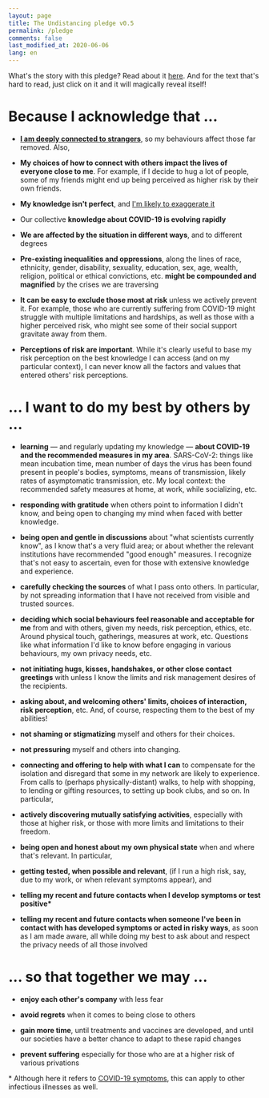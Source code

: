```yaml
---
layout: page
title: The Undistancing pledge v0.5
permalink: /pledge
comments: false
last_modified_at: 2020-06-06
lang: en
---
```


<span class="small mark">What's the story with this pledge? Read about it [here]({{site.baseurl}}/about). And for the text that's hard to read, just click on it and it will magically reveal itself!</span>

# Because I acknowledge that ...


*   [**I am deeply connected to strangers**](https://youtu.be/X0mHf3oSUdU), so my behaviours affect those far removed. Also,

*   **My choices of how to connect with others impact the lives of everyone close to me**. <span class="spoiler">For example, if I decide to hug a lot of people, some of my friends might end up being perceived as higher risk by their own friends.</span>
    
*   **My knowledge isn't perfect**, and [I'm likely to exaggerate it](https://en.wikipedia.org/wiki/Dunning%E2%80%93Kruger_effect)  

*   Our collective **knowledge about COVID-19 is evolving rapidly**

*   **We are affected by the situation in different ways**, and to different degrees

*   **Pre-existing inequalities and oppressions**, along the lines of race, ethnicity, gender, disability, sexuality, education, sex, age, wealth, religion, political or ethical convictions, etc. **might be compounded and magnified** by the crises we are traversing

*   **It can be easy to exclude those most at risk** <span class="spoiler">unless we actively prevent it. For example, those who are currently suffering from COVID-19 might struggle with multiple limitations and hardships, as well as those with a higher perceived risk, who might see some of their social support gravitate away from them.</span>

*   **Perceptions of risk are important**. <span class="spoiler">While it's clearly useful to base my risk perception on the best knowledge I can access (and on my particular context), I can never know all the factors and values that entered others' risk perceptions.</span>
    

# ... I want to do my best by others by ...


*   **learning** — and regularly updating my knowledge — **about COVID-19 and the recommended measures in my area**. <span class="spoiler">SARS-CoV-2: things like mean incubation time, mean number of days the virus has been found present in people's bodies, symptoms, means of transmission, likely rates of asymptomatic transmission, etc. My local context: the recommended safety measures at home, at work, while socializing, etc.</span>

*   **responding with gratitude** when others point to information I didn't know, and being open to changing my mind when faced with better knowledge.

*   **being open and gentle in discussions** <span class="spoiler">about "what scientists currently know", as I know that's a very fluid area; or about whether the relevant institutions have recommended "good enough" measures. I recognize that's not easy to ascertain, even for those with extensive knowledge and experience.</span>

*   **carefully checking the sources** of what I pass onto others. <span class="spoiler">In particular, by not spreading information that I have not received from visible and trusted sources.</span>

*   **deciding which social behaviours feel reasonable and acceptable for me** from and with others, given my needs, risk perception, ethics, etc. <span class="spoiler">Around physical touch, gatherings, measures at work, etc. Questions like what information I'd like to know before engaging in various behaviours, my own privacy needs, etc.</span>

*   **not initiating hugs, kisses, handshakes, or other close contact greetings** with unless I know the limits and risk management desires of the recipients.

*   **asking about, and welcoming others' limits, choices of interaction, risk perception**, etc. And, of course, respecting them to the best of my abilities!

*   **not shaming or stigmatizing** myself and others for their choices.

*   **not pressuring** myself and others into changing.

*   **connecting and offering to help with what I can** to compensate for the isolation and disregard that some in my network are likely to experience. <span class="spoiler">From calls to (perhaps physically-distant) walks, to help with shopping, to lending or gifting resources, to setting up book clubs, and so on. </span>In particular,

*   **actively discovering mutually satisfying activities**, especially with those at higher risk, or those with more limits and limitations to their freedom.

*   **being open and honest about my own physical state** when and where that's relevant. In particular,  

*   **getting tested, when possible and relevant**, (if I run a high risk, say, due to my work, or when relevant symptoms appear), and  

*   **telling my recent and future contacts when I develop symptoms or test positive\***

*   **telling my recent and future contacts when someone I've been in contact with has developed symptoms or acted in risky ways**<span class="spoiler">, as soon as I am made aware, all while doing my best to ask about and respect the privacy needs of all those involved</span>

# ... so that together we may ...

*   **enjoy each other's company** with less fear

*   **avoid regrets** when it comes to being close to others

*   **gain more time**, until treatments and vaccines are developed, and until our societies have a better chance to adapt to these rapid changes  

*   **prevent suffering** especially for those who are at a higher risk of various privations


\* Although here it refers to [COVID-19 symptoms](https://www.who.int/health-topics/coronavirus#tab=tab_3), this can apply to other infectious illnesses as well.